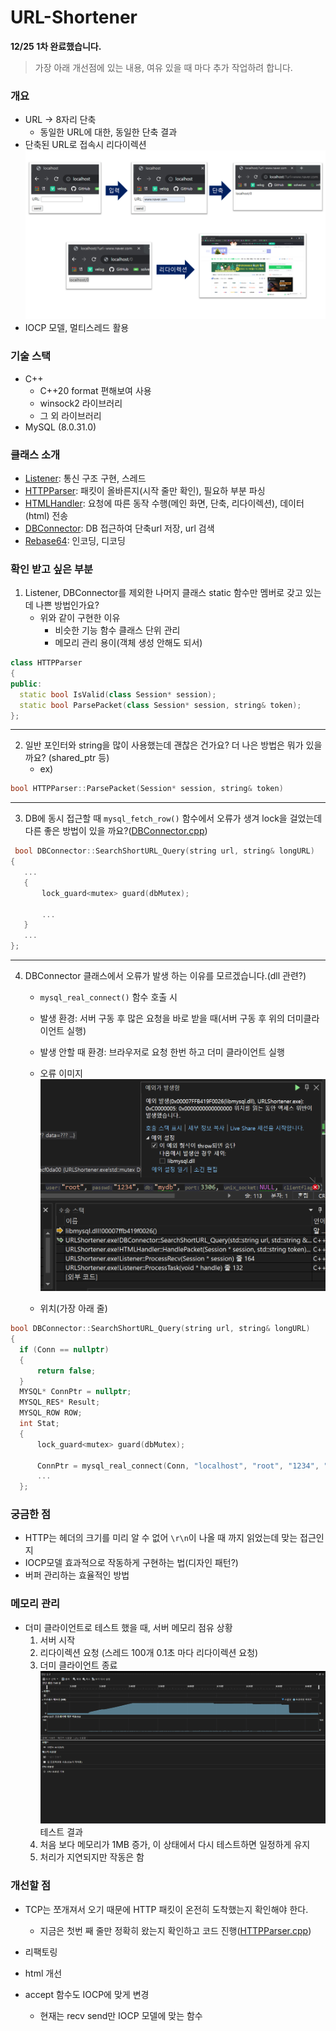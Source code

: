 # URL-Shortener
**12/25 1차 완료했습니다.**
>가장 아래 개선점에 있는 내용, 여유 있을 때 마다 추가 작업하려 합니다.

### 개요
- URL $\rightarrow$ 8자리 단축
  - 동일한 URL에 대한, 동일한 단축 결과
- 단축된 URL로 접속시 리다이렉션
![](./img/summary.png)
- IOCP 모델, 멀티스레드 활용


### 기술 스택
- C++
  - C++20 format 편해보여 사용
  - winsock2 라이브러리
  - 그 외 라이브러리
- MySQL (8.0.31.0)
### 클래스 소개
- [Listener](./URLShortener/URLShortener/Listener.h): 통신 구조 구현, 스레드 
- [HTTPParser](./URLShortener/URLShortener/HTTPParser.h): 패킷이 올바른지(시작 줄만 확인), 필요하 부분 파싱
- [HTMLHandler](./URLShortener/URLShortener/HTMLHandler.h): 요청에 따른 동작 수행(메인 화면, 단축, 리다이렉션), 데이터(html) 전송
- [DBConnector](./URLShortener/URLShortener/DBConnector.h): DB 접근하여 단축url 저장, url 검색
- [Rebase64](./URLShortener/URLShortener/Rebase64.h): 인코딩, 디코딩


### 확인 받고 싶은 부분
1. Listener, DBConnector를 제외한 나머지 클래스 static 함수만 멤버로 갖고 있는데 나쁜 방법인가요?
   - 위와 같이 구현한 이유
     - 비슷한 기능 함수 클래스 단위 관리
     - 메모리 관리 용이(객체 생성 안해도 되서)
  ```cpp
class HTTPParser
{
public:
	static bool IsValid(class Session* session);
	static bool ParsePacket(class Session* session, string& token);
};
```

-----

2. 일반 포인터와 string을 많이 사용했는데 괜찮은 건가요? 더 나은 방법은 뭐가 있을 까요? (shared_ptr 등)
    - ex) 
  ```cpp
  bool HTTPParser::ParsePacket(Session* session, string& token)
  ```
  
  ---
  
  
3. DB에 동시 접근할 때 `mysql_fetch_row()` 함수에서 오류가 생겨 lock을 걸었는데 다른 좋은 방법이 있을 까요?([DBConnector.cpp](./URLShortener/URLShortener/DBConnector.cpp))
 ```cpp
  bool DBConnector::SearchShortURL_Query(string url, string& longURL)
{
    ...
    {
        lock_guard<mutex> guard(dbMutex);
       
        ...
    }
    ...
};
```

---

4. DBConnector 클래스에서 오류가 발생 하는 이유를 모르겠습니다.(dll 관련?)
   - `mysql_real_connect()` 함수 호출 시

        
   - 발생 환경: 서버 구동 후 많은 요청을 바로 받을 때(서버 구동 후 위의 더미클라이언트 실행)
   - 발생 안할 때 환경: 브라우저로 요청 한번 하고 더미 클라이언트 실행
   - 오류 이미지![](./img/exeption.png)
   - 위치(가장 아래 줄)
  ```cpp
  bool DBConnector::SearchShortURL_Query(string url, string& longURL)
{
    if (Conn == nullptr)
    {
        return false;
    }
    MYSQL* ConnPtr = nullptr;
    MYSQL_RES* Result;
    MYSQL_ROW ROW;
    int Stat;
    {
        lock_guard<mutex> guard(dbMutex);
        
        ConnPtr = mysql_real_connect(Conn, "localhost", "root", "1234", "mydb", 3306, NULL, 0);
        ...
    };
```
### 궁금한 점
- HTTP는 헤더의 크기를 미리 알 수 없어 `\r\n`이 나올 때 까지 읽었는데 맞는 접근인지
- IOCP모델 효과적으로 작동하게 구현하는 법(디자인 패턴?)
- 버퍼 관리하는 효율적인 방법


### 메모리 관리  
  - 더미 클라이언트로 테스트 했을 때, 서버 메모리 점유 상황
	1. 서버 시작
	2. 리다이렉션 요청 (스레드 100개 0.1초 마다 리다이렉션 요청)
	3. 더미 클라이언트 종료
![](./img/7.png)
테스트 결과
	1. 처음 보다 메모리가 1MB 증가, 이 상태에서 다시 테스트하면 일정하게 유지
	2. 처리가 지연되지만 작동은 함

### 개선할 점
- TCP는 쪼개져서 오기 때문에 HTTP 패킷이 온전히 도착했는지 확인해야 한다.   
  - 지금은 첫번 째 줄만 정확히 왔는지 확인하고 코드 진행([HTTPParser.cpp](./URLShortener/URLShortener/HTTPParser.cpp))

- 리팩토링

- html 개선
-  accept 함수도 IOCP에 맞게 변경
   - 현재는 recv send만 IOCP 모델에 맞는 함수
